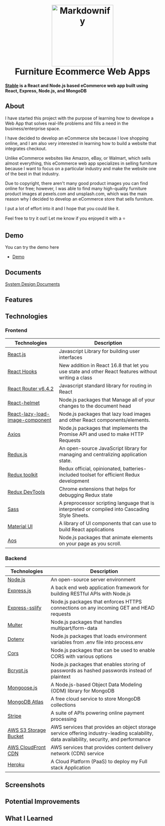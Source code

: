 <h1  align="center">
<br>
<a  href="https://www.stable-store.com"><img  src="https://d2c0vv5h4nuw6w.cloudfront.net/icons/brand-logo-1.PNG"  alt="Markdownify"  width="200"></a>
<br>
Furniture Ecommerce Web Apps
<br>
</h1>
<h4  align="left"><a  href="https://www.stable-store.com">Stable</a> is a React and Node.js based eCommerce web app built using React, Express, Node.js, and MongoDB
</h4>

## About

I have started this project with the purpose of learning how to develope a Web App that solves real-life problems and fills a need in the business/enterprise space.

I have decided to develop an eCommerce site because I love shopping online, and I am also very interested in learning how to build a website that integrates checkout.

Unlike eCommerce websites like Amazon, eBay, or Walmart, which sells almost everything, this eCommerce web app specializes in selling furniture because I want to focus on a particular industry and make the website one of the best in that industry.

Due to copyright, there aren't many good product images you can find online for free; however, I was able to find many high-quality furniture product images at pexels.com and unsplash.com, which was the main reason why I decided to develop an eCommerce store that sells furniture.

I put a lot of effort into it and I hope that you could like it.

Feel free to try it out! Let me know if you enjoyed it with a ⭐️

## Demo

You can try the demo here

- <a href="https://www.stable-store.com">Demo</a>

## Documents

<a href="https://github.com/andyzhp234/stable-e-commerce-web" >System Design Documents</a>

## Features

## Technologies

### Frontend

| Technologies                                                                                                      | Description                                                                                        |
| ----------------------------------------------------------------------------------------------------------------- | -------------------------------------------------------------------------------------------------- |
| [React.js](https://reactjs.org/)                                                                                  | Javascript Library for building user interfaces                                                    |
| [React Hooks](https://reactjs.org/docs/hooks-intro.html)                                                          | New addition in React 16.8 that let you use state and other React features without writing a class |
| [React Router v6.4.2](https://reactrouter.com/en/main)                                                            | Javascript standard library for routing in React                                                   |
| [React-helmet](https://www.themoviedb.org/)                                                                       | Node.js packages that Manage all of your changes to the document head                              |
| [React-lazy-load-image-component](https://www.npmjs.com/package/react-lazy-load-image-component)                  | Node.js packages that lazy load images and other React components/elements.                        |
| [Axios](https://www.npmjs.com/package/axios)                                                                      | Node.js packages that implements the Promise API and used to make HTTP Requests                    |
| [Redux.js](https://redux.js.org/)                                                                                 | An open-source JavaScript library for managing and centralizing application state.                 |
| [Redux toolkit](https://redux-toolkit.js.org/)                                                                    | Redux official, opinionated, batteries-included toolset for efficient Redux development            |
| [Redux DevTools](https://chrome.google.com/webstore/detail/redux-devtools/lmhkpmbekcpmknklioeibfkpmmfibljd?hl=en) | Chrome extensions that helps for debugging Redux state                                             |
| [Sass](https://sass-lang.com/)                                                                                    | A preprocessor scripting language that is interpreted or compiled into Cascading Style Sheets.     |
| [Material UI](https://mui.com/)                                                                                   | A library of UI components that can use to build React applications                                |
| [Aos](https://www.npmjs.com/package/aos)                                                                          | Node.js packages that animate elements on your page as you scroll.                                 |

### Backend

| Technologies                                                   | Description                                                                                                                              |
| -------------------------------------------------------------- | ---------------------------------------------------------------------------------------------------------------------------------------- |
| [Node.js](https://nodejs.org/en/)                              | An open-source server environment                                                                                                        |
| [Express.js](https://expressjs.com/)                           | A back end web application framework for building RESTful APIs with Node.js                                                              |
| [Express-sslify](https://www.npmjs.com/package/express-sslify) | Node.js packages that enforces HTTPS connections on any incoming GET and HEAD requests                                                   |
| [Multer](https://www.npmjs.com/package/multer)                 | Node.js packages that handles multipart/form-data                                                                                        |
| [Dotenv](https://www.npmjs.com/package/dotenv)                 | Node.js packages that loads environment variables from .env file into process.env                                                        |
| [Cors](https://www.themoviedb.org/)                            | Node.js packages that can be used to enable CORS with various options                                                                    |
| [Bcrypt.js](https://www.npmjs.com/package/bcryptjs)            | Node.js packages that enables storing of passwords as hashed passwords instead of plaintext                                              |
| [Mongoose.js](https://mongoosejs.com/docs/)                    | A Node.js-based Object Data Modeling (ODM) library for MongoDB                                                                           |
| [MongoDB Atlas](https://www.mongodb.com/atlas/database)        | A free cloud service to store MongoDB collections                                                                                        |
| [Stripe](https://stripe.com/)                                  | A suite of APIs powering online payment processing                                                                                       |
| [AWS S3 Storage Bucket](https://aws.amazon.com/s3/)            | AWS services that provides an object storage service offering industry-leading scalability, data availability, security, and performance |
| [AWS CloudFront CDN](https://aws.amazon.com/cloudfront/)       | AWS services that provides content delivery network (CDN) service                                                                        |
| [Heroku](https://www.heroku.com/home)                          | A Cloud Platform (PaaS) to deploy my Full stack Application                                                                              |

## Screenshots

## Potential Improvements

## What I Learned
